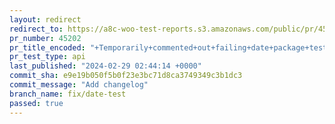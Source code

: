 ```yaml
---
layout: redirect
redirect_to: https://a8c-woo-test-reports.s3.amazonaws.com/public/pr/45202/api/index.html
pr_number: 45202
pr_title_encoded: "+Temporarily+commented+out+failing+date+package+test+due+to+the+February+29th+issue"
pr_test_type: api
last_published: "2024-02-29 02:44:14 +0000"
commit_sha: e9e19b050f5b0f23e3bc71d8ca3749349c3b1dc3
commit_message: "Add changelog"
branch_name: fix/date-test
passed: true
---
```

